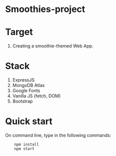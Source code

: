 # Smoothies-project

# Target

1. Creating a smoothie-themed Web App.

# Stack

1. ExpressJS
2. MongoDB Atlas
3. Google Fonts
4. Vanilla JS (fetch, DOM)
5. Bootstrap

# Quick start
On command line, type in the following commands:

        npm install        
        npm start        
 

